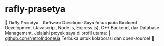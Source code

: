 # rafly-prasetya
🚀 Rafly Prasetya - Software Developer Saya fokus pada Backend Development (Javascript, Node.js, Express.js), C++ Backend, dan Database Management. Jelajahi proyek saya di profil utama:  🔗 [github.com/NetroIndonesia](https://github.com/NetroIndonesia)  Terbuka untuk kolaborasi dan open-source! 🚀
